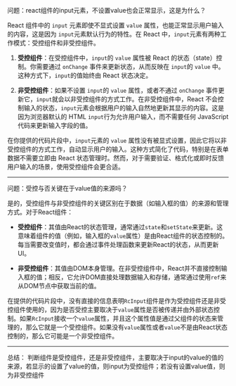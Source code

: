 问题：react组件的input元素，不设置value也会正常显示，这是为什么？

React 组件中的 `input` 元素即使不显式设置 `value` 属性，也能正常显示用户输入的内容，这是因为 `input`元素默认行为的特性。在 React 中，`input`元素有两种工作模式：受控组件和非受控组件。

1. **受控组件**：在受控组件中，`input`的 `value` 属性被 React 的状态（state）控制。你需要通过 `onChange` 事件来更新状态，从而反映在 `input`的 `value` 中。这种方式下，`input`的值始终由 React 状态决定。
    
2. **非受控组件**：如果不设置 `input`的 `value` 属性，或者不通过 `onChange` 事件更新它，`input`就会以非受控组件的方式工作。在非受控组件中，React 不会控制输入的状态，`input`元素会根据用户的输入自然地更新其显示的内容。这是因为浏览器默认的 HTML `input`行为允许用户输入，而不需要任何 JavaScript 代码来更新输入字段的值。
    

在你提供的代码片段中，`input`元素的 `value` 属性没有被显式设置，因此它将以非受控组件的方式工作，自动显示用户的输入。这种方式简化了代码，特别是在表单数据不需要立即由 React 状态管理时。然而，对于需要验证、格式化或即时反馈用户输入的场景，使用受控组件会更合适。

---

问题：受控与否关键在于value值的来源吗？

是的，受控组件与非受控组件的关键区别在于数据（如输入框的值）的来源和管理方式。对于React组件：

- **受控组件**：其值由React的状态管理，通常通过`state`和`setState`来更新。这意味着组件的值（例如，输入框的`value`属性）是由React组件的状态控制的。每当需要改变值时，都会通过事件处理函数来更新React的状态，从而更新UI。
    
- **非受控组件**：其值由DOM本身管理。在非受控组件中，React并不直接控制输入框的值；相反，它允许DOM直接处理数据输入和存储，通常通过使用`ref`来从DOM节点中获取当前的值。
    

在提供的代码片段中，没有直接的信息表明`RcInput`组件是作为受控组件还是非受控组件使用的，因为是否受控主要取决于`value`属性是否被传递并由外部状态控制。如果`RcInput`接收一个`value`属性，并且这个属性值是通过父组件的状态来管理的，那么它就是一个受控组件。如果没有`value`属性或者`value`不是由React状态控制的，那么它可能是一个非受控组件。


---
总结：
判断组件是受控组件，还是非受控组件，主要取决于input的value的值的来源，若显示的设置了value的值，则input为受控组件；若没有设置value值，则为非受控组件